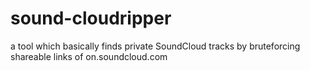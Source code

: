 # sound-cloudripper
a tool which basically finds private SoundCloud tracks by bruteforcing shareable links of on.soundcloud.com
